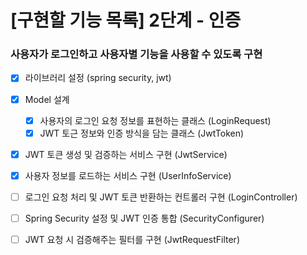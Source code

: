 # [구현할 기능 목록] 2단계 - 인증
### 사용자가 로그인하고 사용자별 기능을 사용할 수 있도록 구현
- [x] 라이브러리 설정 (spring security, jwt)
- [x] Model 설계 
  - [x] 사용자의 로그인 요청 정보를 표현하는 클래스 (LoginRequest)
  - [x] JWT 토근 정보와 인증 방식을 담는 클래스 (JwtToken)
- [x] JWT 토큰 생성 및 검증하는 서비스 구현 (JwtService)
- [x] 사용자 정보를 로드하는 서비스 구현 (UserInfoService)
- [ ] 로그인 요청 처리 및 JWT 토큰 반환하는 컨트롤러 구현 (LoginController)



- [ ] Spring Security 설정 및 JWT 인증 통합 (SecurityConfigurer)
- [ ] JWT 요청 시 검증해주는 필터를 구현 (JwtRequestFilter)

